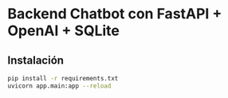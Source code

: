 # Backend Chatbot con FastAPI + OpenAI + SQLite

## Instalación

```bash
pip install -r requirements.txt
uvicorn app.main:app --reload
